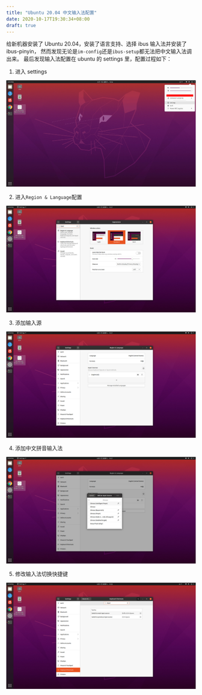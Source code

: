 ```yaml
---
title: "Ubuntu 20.04 中文输入法配置"
date: 2020-10-17T19:30:34+08:00
draft: true
---
```


给新机器安装了 Ubuntu 20.04，安装了语言支持、选择 ibus 输入法并安装了 ibus-pinyin，
然而发现无论是`im-config`还是`ibus-setup`都无法把中文输入法调出来。
最后发现输入法配置在 ubuntu 的 settings 里，配置过程如下：

1. 进入 settings

![进入 settings](/images/uim/goto-settings.jpg)

2. 进入`Region & Language`配置

![进入 Region & Language](/images/uim/goto-rl.jpg)

3. 添加输入源

![添加输入源](/images/uim/add-is.jpg)

4. 添加中文拼音输入法

![添加中文拼音输入法](/images/uim/add-pinyin.jpg)

5. 修改输入法切换快捷键

![修改输入法切换快捷键](/images/uim/update-shortcut.jpg)
